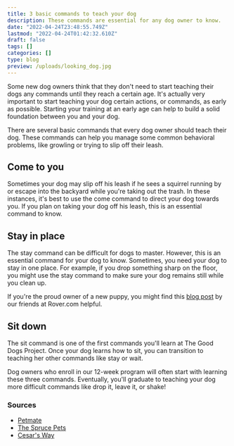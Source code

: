 ```yaml
---
title: 3 basic commands to teach your dog
description: These commands are essential for any dog owner to know.
date: "2022-04-24T23:48:55.749Z"
lastmod: "2022-04-24T01:42:32.610Z"
draft: false
tags: []
categories: []
type: blog
preview: /uploads/looking_dog.jpg
---
```


Some new dog owners think that they don't need to start teaching their dogs any commands until they reach a certain age. It's actually very important to start teaching your dog certain actions, or commands, as early as possible. Starting your training at an early age can help to build a solid foundation between you and your dog.

There are several basic commands that every dog owner should teach their dog. These commands can help you manage some common behavioral problems, like growling or trying to slip off their leash.

## Come to you

Sometimes your dog may slip off his leash if he sees a squirrel running by or escape into the backyard while you're taking out the trash. In these instances, it's best to use the come command to direct your dog towards you. If you plan on taking your dog off his leash, this is an essential command to know.

## Stay in place

The stay command can be difficult for dogs to master. However, this is an essential command for your dog to know. Sometimes, you need your dog to stay in one place. For example, if you drop something sharp on the floor, you might use the stay command to make sure your dog remains still while you clean up.

If you're the proud owner of a new puppy, you might find this [blog post](https://www.rover.com/blog/train-puppy-stay/) by our friends at Rover.com helpful.

## Sit down

The sit command is one of the first commands you'll learn at The Good Dogs Project. Once your dog learns how to sit, you can transition to teaching her other commands like stay or wait.

Dog owners who enroll in our 12-week program will often start with learning these three commands. Eventually, you'll graduate to teaching your dog more difficult commands like drop it, leave it, or shake!

### Sources

- [Petmate](https://www.petmate.com/10-basic-commands-to-teach-your-dog/article/a90090)
- [The Spruce Pets](https://www.thesprucepets.com/basic-dog-training-commands-1117311)
- [Cesar's Way](https://www.cesarsway.com/5-essential-commands-you-can-teach-your-dog/)
